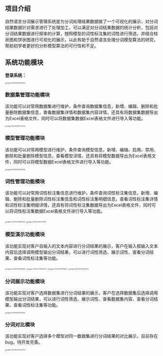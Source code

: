 ## 项目介绍

自然语言分词展示管理系统是为分词处理结果数据做了一个可视化的展示，对分词结果数据针对需求进行了处理加工，可以满足对分词结果数据的统计分析，包括对分词结果数据进行频率的计算，按照模型的词性标注集的词性进行筛选，并结合柱状图和饼状图进行可视化的展示，以此有助于自然语言处理分词模型算法的研究，帮助初学者更好的分析模型算法的可行性和不足。

## 系统功能模块

**登录系统：**

<img src="E:/typora/assets/README/image-20250520151646450.png" alt="image-20250520151646450" style="zoom: 33%;" />

### 数据集管理功能模块

该功能可以对常用数据集进行维护，条件查询数据集信息，新增、编辑、删除和批量删除数据集信息，查看数据集详情和数据集内容详情，还具有将数据集数据导出为Excel表格文件，同时可以将数据集数据Excel表格文件进行导入等功能。 

<img src="E:/typora/assets/README/image-20250520151732720.png" alt="image-20250520151732720" style="zoom:33%;" />

### 模型管理功能模块

该功能可以对常用模型进行维护，条件查询模型信息，新增、编辑、启用、禁用、删除和批量删除模型信息，查看模型详情，还具有将模型数据导出为Excel表格文件，同时可以将模型数据Excel表格文件进行导入等功能。 

<img src="E:/typora/assets/README/image-20250520151753846.png" alt="image-20250520151753846" style="zoom:33%;" />

### 词性管理功能模块

该功能可以对常用词性标注集信息进行维护，条件查询词性标注集信息，新增、编辑、删除和批量删除词性标注集信息和词性标注集明细信息，查看词性标注集详情和词性标注集明细详情，还具有将词性标注集数据导出为Excel表格文件，同时可以将词性标注集数据Excel表格文件进行导入等功能。

<img src="E:/typora/assets/README/image-20250520151813768.png" alt="image-20250520151813768" style="zoom:33%;" />

<img src="E:/typora/assets/README/image-20250520153713652.png" alt="image-20250520153713652" style="zoom:33%;" />

### 模型演示功能模块

该功能实现对客户自输入的文本内容进行分词结果的展示，客户在输入框输入文本内容后选择调用模型输出分词结果，可以进行词性筛选、展示词性、查看分词结果、查看词性标注集等功能。 

<img src="E:/typora/assets/README/image-20250520151858354.png" alt="image-20250520151858354" style="zoom:33%;" />

<img src="E:/typora/assets/README/image-20250520151953707.png" alt="image-20250520151953707" style="zoom:33%;" />

<img src="E:/typora/assets/README/image-20250520151919271.png" alt="image-20250520151919271" style="zoom:33%;" />

<img src="E:/typora/assets/README/image-20250520152029707.png" alt="image-20250520152029707" style="zoom:33%;" />

### 分词展示功能模块

该功能实现对客户选择数据集进行分词结果的展示，客户在选择数据集后选择调用模型输出分词结果，可以进行词性筛选、展示词性、查看数据集内容、查看分词结果、查看词性标注集等功能。

<img src="E:/typora/assets/README/image-20250520152128812.png" alt="image-20250520152128812" style="zoom:33%;" />

### 分词对比模块

该功能实现对客户选择多个模型对同一数据集进行分词结果的对比展示，目前存在bug，待开发完善。

<img src="E:/typora/assets/README/image-20250520152220473.png" alt="image-20250520152220473" style="zoom:33%;" />
